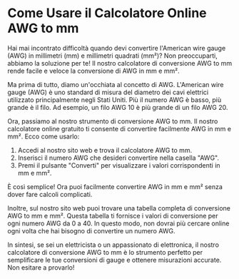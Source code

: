 Come Usare il Calcolatore Online AWG to mm
==========================================

Hai mai incontrato difficoltà quando devi convertire l'American wire gauge (AWG) in millimetri (mm) e millimetri quadrati (mm²)? Non preoccuparti, abbiamo la soluzione per te! Il nostro calcolatore di conversione AWG to mm rende facile e veloce la conversione di AWG in mm e mm².

Ma prima di tutto, diamo un'occhiata al concetto di AWG. L'American wire gauge (AWG) è uno standard di misura del diametro dei cavi elettrici utilizzato principalmente negli Stati Uniti. Più il numero AWG è basso, più grande è il filo. Ad esempio, un filo AWG 10 è più grande di un filo AWG 20.

Ora, passiamo al nostro strumento di conversione AWG to mm. Il nostro calcolatore online gratuito ti consente di convertire facilmente AWG in mm e mm². Ecco come usarlo:

1. Accedi al nostro sito web e trova il calcolatore AWG to mm.
2. Inserisci il numero AWG che desideri convertire nella casella "AWG".
3. Premi il pulsante "Converti" per visualizzare i valori corrispondenti in mm e mm².

È così semplice! Ora puoi facilmente convertire AWG in mm e mm² senza dover fare calcoli complicati.

Inoltre, sul nostro sito web puoi trovare una tabella completa di conversione AWG to mm e mm². Questa tabella ti fornisce i valori di conversione per ogni numero AWG da 0 a 40. In questo modo, non dovrai più cercare online ogni volta che hai bisogno di convertire un numero AWG.

In sintesi, se sei un elettricista o un appassionato di elettronica, il nostro calcolatore di conversione AWG to mm è lo strumento perfetto per semplificare le tue conversioni di gauge e ottenere misurazioni accurate. Non esitare a provarlo!